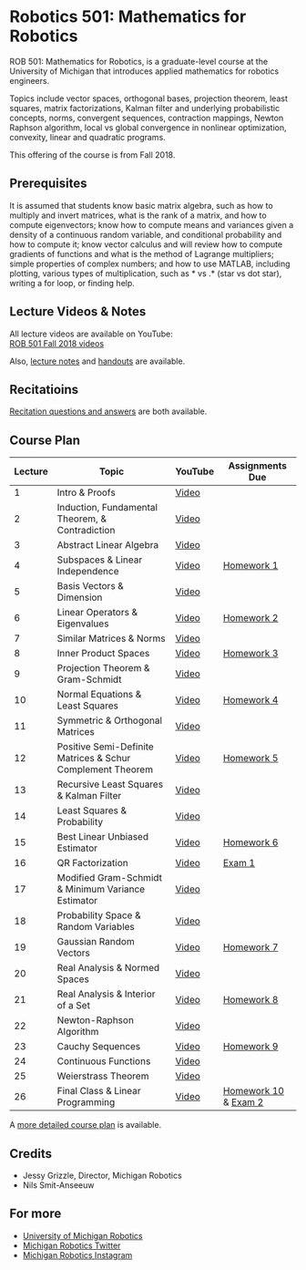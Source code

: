 # Robotics 501: Mathematics for Robotics

ROB 501: Mathematics for Robotics, is a graduate-level course at the University of Michigan that introduces applied mathematics for robotics engineers.

Topics include vector spaces, orthogonal bases, projection theorem, least squares, matrix factorizations, Kalman filter and underlying probabilistic concepts, norms, convergent sequences, contraction mappings, Newton Raphson algorithm, local vs global convergence in nonlinear optimization, convexity, linear and quadratic programs.

This offering of the course is from Fall 2018.

## Prerequisites
It is assumed that students know basic matrix algebra, such as how to multiply and invert matrices, what  is  the  rank  of  a  matrix,  and  how  to  compute  eigenvectors; know  how  to  compute  means  and  variances  given  a  density  of  a  continuous random variable, and conditional probability and how to compute it; know vector calculus and will review how to compute gradients of functions and what is the method of Lagrange multipliers; simple properties of complex numbers; and how to use MATLAB, including plotting, various types of multiplication, such as * vs .*  (star  vs  dot  star),  writing  a  for  loop,  or finding help.

## Lecture Videos & Notes
All lecture videos are available on YouTube:  
[ROB 501 Fall 2018 videos](https://www.youtube.com/playlist?list=PLdPQZLMHRjDIzO99aE7yAtdOHSVHMXfYH)

Also, [lecture notes](https://github.com/michiganrobotics/rob501/tree/main/Lecture%20Notes) and [handouts](https://github.com/michiganrobotics/rob501/tree/main/Handouts) are available.

## Recitatioins
[Recitation questions and answers](https://github.com/michiganrobotics/rob501/tree/main/Recitations) are both available.

## Course Plan
| Lecture | Topic                                                      | YouTube                                                                                      | Assignments Due    |
|---------|------------------------------------------------------------|----------------------------------------------------------------------------------------------|--------------------|
| 1       | Intro & Proofs                                             | [Video](https://www.youtube.com/watch?v=2-aK25lBzvI&list=PLdPQZLMHRjDIzO99aE7yAtdOHSVHMXfYH&index=1)  |                    |
| 2       | Induction, Fundamental Theorem, & Contradiction            | [Video](https://www.youtube.com/watch?v=f559OMvSGMg&list=PLdPQZLMHRjDIzO99aE7yAtdOHSVHMXfYH&index=2)  |                    |
| 3       | Abstract Linear Algebra                                    | [Video](https://www.youtube.com/watch?v=eZxsj8k-UbY&list=PLdPQZLMHRjDIzO99aE7yAtdOHSVHMXfYH&index=3)  |                    |
| 4       | Subspaces & Linear Independence                            | [Video](https://www.youtube.com/watch?v=PL6AkVR-HUk&list=PLdPQZLMHRjDIzO99aE7yAtdOHSVHMXfYH&index=4)  | [Homework 1](https://github.com/michiganrobotics/rob501/blob/main/Homework/Homework%2001.pdf)         |
| 5       | Basis Vectors & Dimension                                  | [Video](https://www.youtube.com/watch?v=B-x9uuBcQac&list=PLdPQZLMHRjDIzO99aE7yAtdOHSVHMXfYH&index=5)  |                    |
| 6       | Linear Operators & Eigenvalues                             | [Video](https://www.youtube.com/watch?v=89QF687IeT8&list=PLdPQZLMHRjDIzO99aE7yAtdOHSVHMXfYH&index=6)  | [Homework 2](https://github.com/michiganrobotics/rob501/blob/main/Homework/Homework%2002.pdf)         |
| 7       | Similar Matrices & Norms                                   | [Video](https://www.youtube.com/watch?v=yTd33p8pmaY&list=PLdPQZLMHRjDIzO99aE7yAtdOHSVHMXfYH&index=7)  |                    |
| 8       | Inner Product Spaces                                       | [Video](https://www.youtube.com/watch?v=Gp_z3aLpTyY&list=PLdPQZLMHRjDIzO99aE7yAtdOHSVHMXfYH&index=8)  | [Homework 3](https://github.com/michiganrobotics/rob501/blob/main/Homework/Homework%2003.pdf)         |
| 9       | Projection Theorem & Gram-Schmidt                          | [Video](https://www.youtube.com/watch?v=Bg6JdhoHyn0&list=PLdPQZLMHRjDIzO99aE7yAtdOHSVHMXfYH&index=9)  |                    |
| 10      | Normal Equations & Least Squares                           | [Video](https://www.youtube.com/watch?v=y5Ef5UriN58&list=PLdPQZLMHRjDIzO99aE7yAtdOHSVHMXfYH&index=10) | [Homework 4](https://github.com/michiganrobotics/rob501/blob/main/Homework/Homework%2004.pdf)         |
| 11      | Symmetric & Orthogonal Matrices                            | [Video](https://www.youtube.com/watch?v=-rp1jsBV7x8&list=PLdPQZLMHRjDIzO99aE7yAtdOHSVHMXfYH&index=11) |                    |
| 12      | Positive Semi-Definite Matrices & Schur Complement Theorem | [Video](https://www.youtube.com/watch?v=iyvfKlZuG-g&list=PLdPQZLMHRjDIzO99aE7yAtdOHSVHMXfYH&index=12) | [Homework 5](https://github.com/michiganrobotics/rob501/blob/main/Homework/Homework%2005.pdf)         |
| 13      | Recursive Least Squares & Kalman Filter                    | [Video](https://www.youtube.com/watch?v=Ha2ls-aLmgs&list=PLdPQZLMHRjDIzO99aE7yAtdOHSVHMXfYH&index=13) |                    |
| 14      | Least Squares & Probability                                | [Video](https://www.youtube.com/watch?v=QwjS-0fInnQ&list=PLdPQZLMHRjDIzO99aE7yAtdOHSVHMXfYH&index=14) |                    |
| 15      | Best Linear Unbiased Estimator                             | [Video](https://www.youtube.com/watch?v=4ah5DzYjFUE&list=PLdPQZLMHRjDIzO99aE7yAtdOHSVHMXfYH&index=15) | [Homework 6](https://github.com/michiganrobotics/rob501/blob/main/Homework/Homework%2006.pdf)         |
| 16      | QR Factorization                                           | [Video](https://www.youtube.com/watch?v=AqPpZyLf37I&list=PLdPQZLMHRjDIzO99aE7yAtdOHSVHMXfYH&index=16) | [Exam 1](https://github.com/michiganrobotics/rob501/tree/main/Exams)             |
| 17      | Modified Gram-Schmidt & Minimum Variance Estimator         | [Video](https://www.youtube.com/watch?v=hVnJiNXJTAs&list=PLdPQZLMHRjDIzO99aE7yAtdOHSVHMXfYH&index=17) |                    |
| 18      | Probability Space & Random Variables                       | [Video](https://www.youtube.com/watch?v=dnMH9sCuudA&list=PLdPQZLMHRjDIzO99aE7yAtdOHSVHMXfYH&index=18) |                    |
| 19      | Gaussian Random Vectors                                    | [Video](https://www.youtube.com/watch?v=jPSRL_PABVI&list=PLdPQZLMHRjDIzO99aE7yAtdOHSVHMXfYH&index=19) | [Homework 7](https://github.com/michiganrobotics/rob501/blob/main/Homework/Homework%2007.pdf)         |
| 20      | Real Analysis & Normed Spaces                              | [Video](https://www.youtube.com/watch?v=9Hvq-Fe6YmM&list=PLdPQZLMHRjDIzO99aE7yAtdOHSVHMXfYH&index=20) |                    |
| 21      | Real Analysis & Interior of a Set                          | [Video](https://www.youtube.com/watch?v=v25gVgzrqHg&list=PLdPQZLMHRjDIzO99aE7yAtdOHSVHMXfYH&index=21) | [Homework 8](https://github.com/michiganrobotics/rob501/blob/main/Homework/Homework%2008.pdf)         |
| 22      | Newton-Raphson Algorithm                                   | [Video](https://www.youtube.com/watch?v=oAw2mqSoRr4&list=PLdPQZLMHRjDIzO99aE7yAtdOHSVHMXfYH&index=22) |                    |
| 23      | Cauchy Sequences                                           | [Video](https://www.youtube.com/watch?v=IVx2SvN4hQ8&list=PLdPQZLMHRjDIzO99aE7yAtdOHSVHMXfYH&index=23) | [Homework 9](https://github.com/michiganrobotics/rob501/blob/main/Homework/Homework%2009.pdf)         |
| 24      | Continuous Functions                                       | [Video](https://www.youtube.com/watch?v=_2CcWd4qryU&list=PLdPQZLMHRjDIzO99aE7yAtdOHSVHMXfYH&index=24) |                    |
| 25      | Weierstrass Theorem                                        | [Video](https://www.youtube.com/watch?v=DT367udR6Uc&list=PLdPQZLMHRjDIzO99aE7yAtdOHSVHMXfYH&index=25) |                    |
| 26      | Final Class & Linear Programming                           | [Video](https://www.youtube.com/watch?v=H-2_Tl-4p_A&list=PLdPQZLMHRjDIzO99aE7yAtdOHSVHMXfYH&index=26) | [Homework 10](https://github.com/michiganrobotics/rob501/blob/main/Homework/Homework%2010.pdf) & [Exam 2](https://github.com/michiganrobotics/rob501/tree/main/Exams) |

A [more detailed course plan](https://github.com/michiganrobotics/rob501/tree/main/Course%20Schedule) is available.

## Credits
- Jessy Grizzle, Director, Michigan Robotics
- Nils Smit-Anseeuw

## For more
- [University of Michigan Robotics](https://robotics.umich.edu)
- [Michigan Robotics Twitter](http://twitter.com/umrobotics)
- [Michigan Robotics Instagram](http://instagram.com/umrobotics/)
